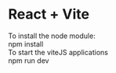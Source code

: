# React + Vite

To install the node module:
</br>
npm install
</br>
To start the viteJS applications
</br>
npm run dev

